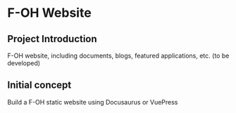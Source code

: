 # F-OH Website

## Project Introduction

F-OH website, including documents, blogs, featured applications, etc. (to be developed)
## Initial concept

Build a F-OH static website using Docusaurus or VuePress